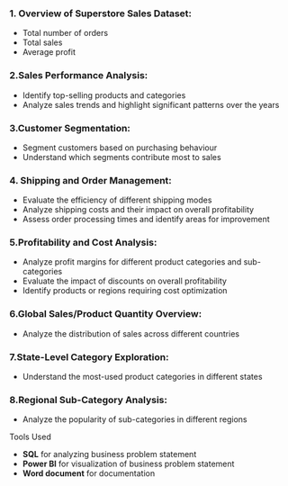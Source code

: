 ### 1. Overview of Superstore Sales Dataset:
* Total number of orders
* Total sales
* Average profit

### 2.Sales Performance Analysis:
* Identify top-selling products and categories
* Analyze sales trends and highlight significant patterns over the years

### 3.Customer Segmentation:
* Segment customers based on purchasing behaviour
* Understand which segments contribute most to sales

### 4. Shipping and Order Management:
* Evaluate the efficiency of different shipping modes
* Analyze shipping costs and their impact on overall profitability
* Assess order processing times and identify areas for improvement

### 5.Profitability and Cost Analysis:
* Analyze profit margins for different product categories and sub-categories
* Evaluate the impact of discounts on overall profitability
* Identify products or regions requiring cost optimization

### 6.Global Sales/Product Quantity Overview:
* Analyze the distribution of sales across different countries

### 7.State-Level Category Exploration:
* Understand the most-used product categories in different states

### 8.Regional Sub-Category Analysis:
* Analyze the popularity of sub-categories in different regions

Tools Used
* **SQL** for analyzing business problem statement
* **Power BI** for visualization of business problem statement
* **Word document** for documentation

